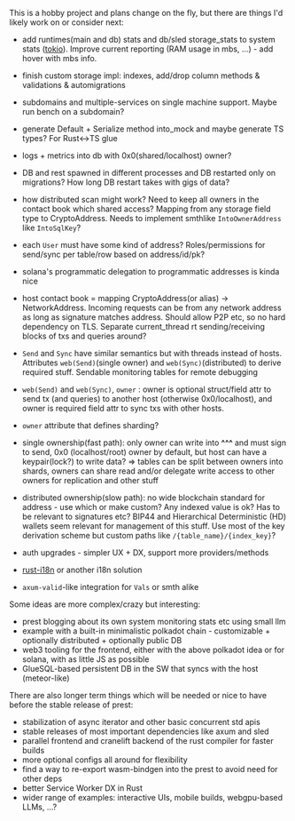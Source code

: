 This is a hobby project and plans change on the fly, but there are things I'd likely work on or consider next:

+ add runtimes(main and db) stats and db/sled storage_stats to system stats ([tokio](https://docs.rs/tokio/latest/tokio/runtime/struct.RuntimeMetrics.html)). Improve current reporting (RAM usage in mbs, ...) - add hover with mbs info.
+ finish custom storage impl: indexes, add/drop column methods & validations & automigrations
+ subdomains and multiple-services on single machine support. Maybe run bench on a subdomain?

+ generate Default + Serialize method into_mock and maybe generate TS types? For Rust<->TS glue

+ logs + metrics into db with 0x0(shared/localhost) owner?

+ DB and rest spawned in different processes and DB restarted only on migrations? How long DB restart takes with gigs of data?

+ how distributed scan might work? Need to keep all owners in the contact book which shared access? Mapping from any storage field type to CryptoAddress. Needs to implement smthlike `IntoOwnerAddress` like `IntoSqlKey`?
+ each `User` must have some kind of address? Roles/permissions for send/sync per table/row based on address/id/pk?
+ solana's programmatic delegation to programmatic addresses is kinda nice

+ host contact book = mapping CryptoAddress(or alias) -> NetworkAddress. Incoming requests can be from any network address as long as signature matches address. Should allow P2P etc, so no hard dependency on TLS. Separate current_thread rt sending/receiving blocks of txs and queries around?

+ `Send` and `Sync` have similar semantics but with threads instead of hosts. Attributes `web(Send)`(single owner) and `web(Sync)`(distributed) to derive required stuff. Sendable monitoring tables for remote debugging
+ `web(Send)` and `web(Sync)`, `owner` : owner is optional struct/field attr to send tx (and queries) to another host (otherwise 0x0/localhost), and owner is required field attr to sync txs with other hosts. 

+ `owner` attribute that defines sharding?
+ single ownership(fast path): only owner can write into **^^^** and must sign to send, 0x0 (localhost/root) owner by default, but host can have a keypair(lock?) to write data? => tables can be split between owners into shards, owners can share read and/or delegate write access to other owners for replication and other stuff
+ distributed ownership(slow path): no wide blockchain standard for address - use which or make custom? Any indexed value is ok? Has to be relevant to signatures etc? BIP44 and Hierarchical Deterministic (HD) wallets seem relevant for management of this stuff. Use most of the key derivation scheme but custom paths like `/{table_name}/{index_key}`?

+ auth upgrades - simpler UX + DX, support more providers/methods
+ [rust-i18n](https://github.com/longbridgeapp/rust-i18n) or another i18n solution
+ `axum-valid`-like integration for `Vals` or smth alike

Some ideas are more complex/crazy but interesting:
+ prest blogging about its own system monitoring stats etc using small llm
+ example with a built-in minimalistic polkadot chain - customizable + optionally distributed + optionally public DB
+ web3 tooling for the frontend, either with the above polkadot idea or for solana, with as little JS as possible
+ GlueSQL-based persistent DB in the SW that syncs with the host (meteor-like)

There are also longer term things which will be needed or nice to have before the stable release of prest:
* stabilization of async iterator and other basic concurrent std apis
* stable releases of most important dependencies like axum and sled 
* parallel frontend and cranelift backend of the rust compiler for faster builds
* more optional configs all around for flexibility
* find a way to re-export wasm-bindgen into the prest to avoid need for other deps 
* better Service Worker DX in Rust
* wider range of examples: interactive UIs, mobile builds, webgpu-based LLMs, ...?
